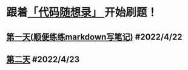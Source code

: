 # 跟着[「代码随想录」 ](https://github.com/youngyangyang04/leetcode-master)开始刷题！
## [第一天(顺便练练markdown写笔记)](./notes/第一天.md) #2022/4/22
## [第二天](./notes/第二天.md) #2022/4/23
